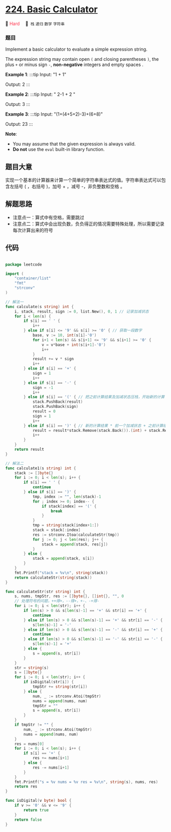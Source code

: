 # [224. Basic Calculator](https://leetcode.com/problems/basic-calculator/)

🔴  <font color=#ff334b>Hard</font>&emsp; 🔖&ensp;`栈` `递归` `数学` `字符串`
### 题目

Implement a basic calculator to evaluate a simple expression string.

The expression string may contain open `(` and closing parentheses `)`, the plus `+` or minus sign `-`, **non-negative** integers and empty spaces .

**Example 1**:
:::tip
Input: "1 + 1"

Output: 2
:::

**Example 2**:
:::tip
Input: " 2-1 + 2 "

Output: 3
:::

**Example 3**:
:::tip
Input: "(1+(4+5+2)-3)+(6+8)"

Output: 23
:::

**Note**:

- You may assume that the given expression is always valid.
- **Do not** use the `eval` built-in library function.

## 题目大意

实现一个基本的计算器来计算一个简单的字符串表达式的值。字符串表达式可以包含左括号 ( ，右括号 )，加号 + ，减号 -，非负整数和空格 。

## 解题思路

- 注意点一：算式中有空格，需要跳过
- 注意点二：算式中会出现负数，负负得正的情况需要特殊处理，所以需要记录每次计算出来的符号

## 代码

```go

package leetcode

import (
	"container/list"
	"fmt"
	"strconv"
)

// 解法一
func calculate(s string) int {
	i, stack, result, sign := 0, list.New(), 0, 1 // 记录加减状态
	for i < len(s) {
		if s[i] == ' ' {
			i++
		} else if s[i] <= '9' && s[i] >= '0' { // 获取一段数字
			base, v := 10, int(s[i]-'0')
			for i+1 < len(s) && s[i+1] <= '9' && s[i+1] >= '0' {
				v = v*base + int(s[i+1]-'0')
				i++
			}
			result += v * sign
			i++
		} else if s[i] == '+' {
			sign = 1
			i++
		} else if s[i] == '-' {
			sign = -1
			i++
		} else if s[i] == '(' { // 把之前计算结果及加减状态压栈，开始新的计算
			stack.PushBack(result)
			stack.PushBack(sign)
			result = 0
			sign = 1
			i++
		} else if s[i] == ')' { // 新的计算结果 * 前一个加减状态 + 之前计算结果
			result = result*stack.Remove(stack.Back()).(int) + stack.Remove(stack.Back()).(int)
			i++
		}
	}
	return result
}

// 解法二
func calculate1(s string) int {
	stack := []byte{}
	for i := 0; i < len(s); i++ {
		if s[i] == ' ' {
			continue
		} else if s[i] == ')' {
			tmp, index := "", len(stack)-1
			for ; index >= 0; index-- {
				if stack[index] == '(' {
					break
				}
			}
			tmp = string(stack[index+1:])
			stack = stack[:index]
			res := strconv.Itoa(calculateStr(tmp))
			for j := 0; j < len(res); j++ {
				stack = append(stack, res[j])
			}
		} else {
			stack = append(stack, s[i])
		}
	}
	fmt.Printf("stack = %v\n", string(stack))
	return calculateStr(string(stack))
}

func calculateStr(str string) int {
	s, nums, tmpStr, res := []byte{}, []int{}, "", 0
	// 处理符号的问题，++得+，--得+，+-、-+得-
	for i := 0; i < len(str); i++ {
		if len(s) > 0 && s[len(s)-1] == '+' && str[i] == '+' {
			continue
		} else if len(s) > 0 && s[len(s)-1] == '+' && str[i] == '-' {
			s[len(s)-1] = '-'
		} else if len(s) > 0 && s[len(s)-1] == '-' && str[i] == '+' {
			continue
		} else if len(s) > 0 && s[len(s)-1] == '-' && str[i] == '-' {
			s[len(s)-1] = '+'
		} else {
			s = append(s, str[i])
		}
	}
	str = string(s)
	s = []byte{}
	for i := 0; i < len(str); i++ {
		if isDigital(str[i]) {
			tmpStr += string(str[i])
		} else {
			num, _ := strconv.Atoi(tmpStr)
			nums = append(nums, num)
			tmpStr = ""
			s = append(s, str[i])
		}
	}
	if tmpStr != "" {
		num, _ := strconv.Atoi(tmpStr)
		nums = append(nums, num)
	}
	res = nums[0]
	for i := 0; i < len(s); i++ {
		if s[i] == '+' {
			res += nums[i+1]
		} else {
			res -= nums[i+1]
		}
	}
	fmt.Printf("s = %v nums = %v res = %v\n", string(s), nums, res)
	return res
}

func isDigital(v byte) bool {
	if v >= '0' && v <= '9' {
		return true
	}
	return false
}

```
